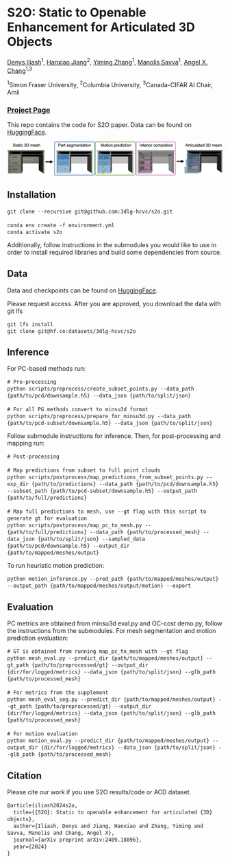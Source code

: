 # S2O: Static to Openable Enhancement for Articulated 3D Objects

[Denys Iliash](https://scholar.google.com/citations?user=guExFlYAAAAJ&hl=en&oi=ao)<sup>1</sup>,
[Hanxiao Jiang](https://jianghanxiao.github.io)<sup>2</sup>,
[Yiming Zhang](https://scholar.google.ca/citations?user=scUaE38AAAAJ&hl=en)<sup>1</sup>,
[Manolis Savva](https://msavva.github.io)<sup>1</sup>,
[Angel X. Chang](https://angelxuanchang.github.io/)<sup>1,3</sup>

<sup>1</sup>Simon Fraser University, <sup>2</sup>Columbia University, <sup>3</sup>Canada-CIFAR AI Chair, Amii

### [Project Page](https://3dlg-hcvc.github.io/s2o/)

This repo contains the code for S2O paper. Data can be found on [HuggingFace](https://huggingface.co/datasets/3dlg-hcvc/s2o).


<img src='docs/static/images/teaser.png'/>

## Installation
    git clone --recursive git@github.com:3dlg-hcvc/s2o.git
      
    conda env create -f environment.yml
    conda activate s2o

Additionally, follow instructions in the submodules you would like to use in order to install required libraries and build some dependencies from source.

## Data

Data and checkpoints can be found on [HuggingFace](https://huggingface.co/datasets/3dlg-hcvc/s2o). 

Please request access.  After you are approved, you download the data with git lfs
```
git lfs install
git clone git@hf.co:datasets/3dlg-hcvc/s2o
```

## Inference
For PC-based methods run:

    # Pre-processing
    python scripts/preprocess/create_subset_points.py --data_path {path/to/pcd/downsample.h5} --data_json {path/to/split/json}
    
    # For all PG methods convert to minsu3d format
    python scripts/preprocess/prepare_for_minsu3d.py --data_path {path/to/pcd-subset/downsample.h5} --data_json {path/to/split/json}
    
Follow submodule instructions for inference. Then, for post-processing and mapping run:

    # Post-processing
    
    # Map predictions from subset to full point clouds
    python scripts/postprocess/map_predictions_from_subset_points.py --exp_dir {path/to/predictions} --data_path {path/to/pcd/downsample.h5} --subset_path {path/to/pcd-subset/downsample.h5} --output_path {path/to/full/predictions}
    
    # Map full predictions to mesh, use --gt flag with this script to generate gt for evaluation
    python scripts/postprocess/map_pc_to_mesh.py --{path/to/full/predictions} --data_path {path/to/processed_mesh} --data_json {path/to/split/json} --sampled_data {path/to/pcd/downsample.h5} --output_dir {path/to/mapped/meshes/output}

To run heuristic motion prediction:

    python motion_inference.py --pred_path {path/to/mapped/meshes/output} --output_path {path/to/mapped/meshes/output/motion} --export

## Evaluation
PC metrics are obtained from minsu3d eval.py and OC-cost demo.py, follow the instructions from the submodules. For mesh segmentation and motion prediction evaluation:

    # GT is obtained from running map_pc_to_mesh with --gt flag
    python mesh_eval.py --predict_dir {path/to/mapped/meshes/output} --gt_path {path/to/preprocessed/gt} --output_dir {dir/for/logged/metrics} --data_json {path/to/split/json} --glb_path {path/to/processed_mesh}

    # For metrics from the supplement
    python mesh_eval_seg.py --predict_dir {path/to/mapped/meshes/output} --gt_path {path/to/preprocessed/gt} --output_dir {dir/for/logged/metrics} --data_json {path/to/split/json} --glb_path {path/to/processed_mesh}

    # For motion evaluation
    python motion_eval.py --predict_dir {path/to/mapped/meshes/output} --output_dir {dir/for/logged/metrics} --data_json {path/to/split/json} --glb_path {path/to/processed_mesh}
    
## Citation
Please cite our work if you use S2O results/code or ACD dataset.
```
@article{iliash2024s2o,
  title={{S2O}: Static to openable enhancement for articulated {3D} objects},
  author={Iliash, Denys and Jiang, Hanxiao and Zhang, Yiming and Savva, Manolis and Chang, Angel X},
  journal={arXiv preprint arXiv:2409.18896},
  year={2024}
}
```
